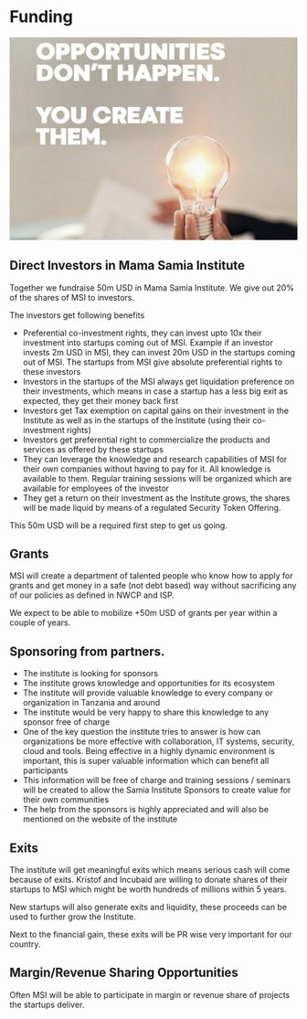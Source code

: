 
# Funding

![](img/opportunities_create.png)  

## Direct Investors in Mama Samia Institute

Together we fundraise 50m USD in Mama Samia Institute. We give out 20% of the shares of MSI to investors.

The investors get following benefits

* Preferential co-investment rights, they can invest upto 10x their investment into startups coming out of MSI. Example if an investor invests 2m USD in MSI, they can invest 20m USD in the startups coming out of MSI. The startups from MSI give absolute preferential rights to these investors
* Investors in the startups of the MSI always get liquidation preference on their investments, which means in case a startup has a less big exit as expected, they get their money back first
* Investors get Tax exemption on capital gains on their investment in the Institute as well as in the startups of the Institute (using their co-investment rights)
* Investors get preferential right to commercialize the products and services as offered by these startups
* They can leverage the knowledge and research capabilities of MSI for their own companies without having to pay for it. All knowledge is available to them. Regular training sessions will be organized which are available for employees of the investor
* They get a return on their investment as the Institute grows, the shares will be made liquid by means of a regulated Security Token Offering.

This 50m USD will be a required first step to get us going.

## Grants

MSI will create a department of talented people who know how to apply for grants and get money in a safe (not debt based) way without sacrificing any of our policies as defined in NWCP and ISP.

We expect to be able to mobilize +50m USD of grants per year within a couple of years.

## Sponsoring from partners.

* The institute is looking for sponsors
* The institute grows knowledge and opportunities for its ecosystem
* The institute will provide valuable knowledge to every company or organization in Tanzania and around
* The institute would be very happy to share this knowledge to any sponsor free of charge
* One of the key question the institute tries to answer is how can organizations be more effective with collaboration, IT systems, security, cloud and tools. Being effective in a highly dynamic environment is important, this is super valuable information which can benefit all participants
* This information will be free of charge and training sessions / seminars will be created to allow the Samia Institute Sponsors to create value for their own communities
* The help from the sponsors is highly appreciated and will also be mentioned on the website of the institute


## Exits

The institute will get meaningful exits which means serious cash will come because of exits. Kristof and Incubaid are willing to donate shares of their startups to MSI which might be worth hundreds of millions within 5 years.

New startups will also generate exits and liquidity, these proceeds can be used to further grow the Institute.

Next to the financial gain, these exits will be PR wise very important for our country.

## Margin/Revenue Sharing Opportunities

Often MSI will be able to participate in margin or revenue share of projects the startups deliver.
